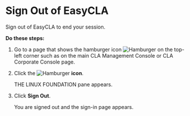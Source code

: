 # Sign Out of EasyCLA

Sign out of EasyCLA to end your session.

**Do these steps:**

1. Go to a page that shows the hamburger icon ![Hamburger](../.gitbook/assets/cla-hamburger-icon.png) on the top-left corner such as on the main CLA Management Console or CLA Corporate Console page.
2. Click the ![Hamburger](https://github.com/communitybridge/easycla/tree/725b7d86ec71a8f73ce7a3488e637b53b669bc41/.gitbook/assets/cla-hamburger-icon-1.png) **icon**.

   THE LINUX FOUNDATION pane appears.

3. Click **Sign Out**.

   You are signed out and the sign-in page appears.

